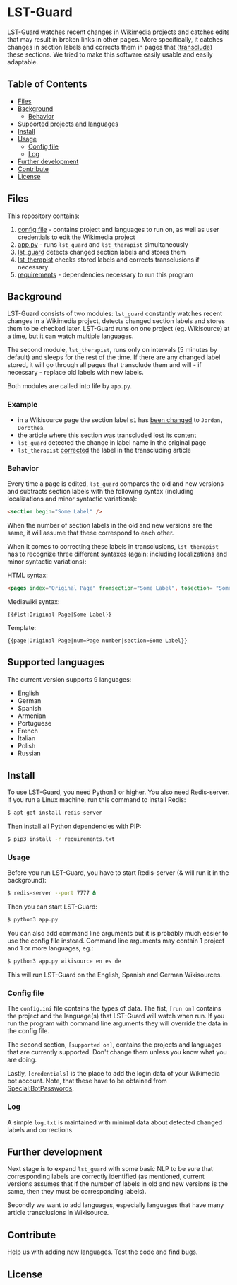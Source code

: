 
# LST-Guard

LST-Guard watches recent changes in Wikimedia projects and catches edits that may result in broken links in other pages. More specifically, it catches changes in section labels and corrects them in pages that ([transclude](https://en.wikipedia.org/wiki/Transclusion)) these sections. We tried to make this software easily usable and easily adaptable.

## Table of Contents

- [Files](#files)
- [Background](#background)
  - [Behavior](#behavior)
- [Supported projects and languages](#supported-projects-and-languages)
- [Install](#install)
- [Usage](#usage)
	- [Config file](#config-file)
  - [Log](#log)
- [Further development](#further-development)
- [Contribute](#contribute)
- [License](#license)

## Files

This repository contains:

1. [config file](config.ini) - contains project and languages to run on, as well as user credentials to edit the Wikimedia project
2. [app.py](app.py) - runs `lst_guard` and `lst_therapist` simultaneously
3. [lst_guard](lst_guard.py) detects changed section labels and stores them
4. [lst_therapist](badge) checks stored labels and corrects transclusions if necessary
5. [requirements](requirements.txt) - dependencies necessary to run this program

## Background
LST-Guard consists of two modules: `lst_guard` constantly watches recent changes in a Wikimedia project, detects changed section labels and stores them to be checked later. LST-Guard runs on one project (eg. Wikisource) at a time, but it can watch multiple languages.

The second module, `lst_therapist`, runs only on intervals (5 minutes by default) and sleeps for the rest of the time. If there are any changed label stored, it will go through all pages that transclude them and will - if necessary - replace old labels with new labels.

Both modules are called into life by `app.py`.

### Example
* in a Wikisource page the section label `s1` has [been changed](https://en.wikisource.org/w/index.php?title=Page:EB1911_-_Volume_15.djvu/536&diff=7006224&oldid=6576545) to `Jordan, Dorothea`.
* the article where this section was transcluded [lost its content](https://en.wikisource.org/w/index.php?title=1911_Encyclop%C3%A6dia_Britannica/Jordan,_Wilhelm&oldid=6576548)
* `lst_guard` detected the change in label name in the original page
* `lst_therapist` [corrected](https://en.wikisource.org/w/index.php?title=1911_Encyclop%C3%A6dia_Britannica/Jordan,_Wilhelm&diff=next&oldid=6576548) the label in the transcluding article

### Behavior
Every time a page is edited, `lst_guard` compares the old and new versions and subtracts section labels with the following syntax (including localizations and minor syntactic variations):

```html
<section begin="Some Label" />
```
When the number of section labels in the old and new versions are the same, it will assume that these correspond to each other.

When it comes to correcting these labels in transclusions, `lst_therapist` has to recognize three different syntaxes (again: including localizations and minor syntactic variations):

HTML syntax:
```html
<pages index="Original Page" fromsection="Some Label", tosection= "Some Label"/>
```
Mediawiki syntax:
```
{{#lst:Original Page|Some Label}}
```
Template:
```
{{page|Original Page|num=Page number|section=Some Label}}
```

## Supported languages

The current version supports 9 languages:
* English
* German
* Spanish
* Armenian
* Portuguese
* French
* Italian
* Polish
* Russian

## Install
To use LST-Guard, you need Python3 or higher. You also need Redis-server. If you run a Linux machine, run this command to install Redis:
```sh
$ apt-get install redis-server
```

Then install all Python dependencies with PIP:
```sh
$ pip3 install -r requirements.txt
```

### Usage
Before you run LST-Guard, you have to start Redis-server (& will run it in the background):
```sh
$ redis-server --port 7777 &
```

Then you can start LST-Guard:
```sh
$ python3 app.py
```
You can also add command line arguments but it is probably much easier to use the config file instead. Command line arguments may contain 1 project and 1 or more languages, eg.:

```sh
$ python3 app.py wikisource en es de
```

This will run LST-Guard on the English, Spanish and German Wikisources.

### Config file

The `config.ini` file contains the types of data. The fist, `[run on]` contains the project and the language(s) that LST-Guard will watch when run. If you run the program with command line arguments they will override the data in the config file.

The second section, `[supported on]`, contains the projects and languages that are currently supported. Don't change them unless you know what you are doing.

Lastly, `[credentials]` is the place to add the login data of your Wikimedia bot account. Note, that these have to be obtained from [Special:BotPasswords](https://www.mediawiki.org/wiki/Manual:Bot_passwords).

### Log
A simple `log.txt` is maintained with minimal data about detected changed labels and corrections.

## Further development
Next stage is to expand `lst_guard` with some basic NLP to be sure that corresponding labels are correctly identified (as mentioned, current versions assumes that if the number of labels in old and new versions is the same, then they must be corresponding labels).

Secondly we want to add languages, especially languages that have many article transclusions in Wikisource.

## Contribute
Help us with adding new languages. Test the code and find bugs.

## License
